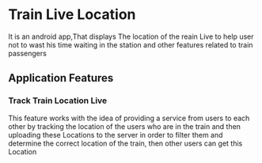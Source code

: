 # Train Live Location
It is an android app,That displays The location of the reain Live to help user not to wast his time waiting in the station and other features related to train passengers
## Application Features
### Track Train Location Live
This feature works with the idea of ​​providing a service from users to each other by tracking the location of the users who are in the train and then uploading these Locations to the server in order to filter them and determine the correct location of the train, then other users can get this Location
